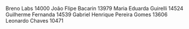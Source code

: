 Breno Labs 14000
João Flipe Bacarin 13979
Maria Eduarda Guirelli 14524
Guilherme Fernanda 14539
Gabriel Henrique Pereira Gomes 13606
Leonardo Chaves 10471
